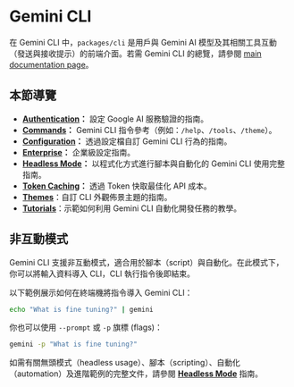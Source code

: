 # Gemini CLI

在 Gemini CLI 中，`packages/cli` 是用戶與 Gemini AI 模型及其相關工具互動（發送與接收提示）的前端介面。若需 Gemini CLI 的總覽，請參閱 [main documentation page](../index.md)。

## 本節導覽

- **[Authentication](./authentication.md)：** 設定 Google AI 服務驗證的指南。
- **[Commands](./commands.md)：** Gemini CLI 指令參考（例如：`/help`、`/tools`、`/theme`）。
- **[Configuration](./configuration.md)：** 透過設定檔自訂 Gemini CLI 行為的指南。
- **[Enterprise](./enterprise.md)：** 企業級設定指南。
- **[Headless Mode](../headless.md)：** 以程式化方式進行腳本與自動化的 Gemini CLI 使用完整指南。
- **[Token Caching](./token-caching.md)：** 透過 Token 快取最佳化 API 成本。
- **[Themes](./themes.md)**：自訂 CLI 外觀佈景主題的指南。
- **[Tutorials](tutorials.md)**：示範如何利用 Gemini CLI 自動化開發任務的教學。

## 非互動模式

Gemini CLI 支援非互動模式，適合用於腳本（script）與自動化。在此模式下，你可以將輸入資料導入 CLI，CLI 執行指令後即結束。

以下範例展示如何在終端機將指令導入 Gemini CLI：

```bash
echo "What is fine tuning?" | gemini
```

你也可以使用 `--prompt` 或 `-p` 旗標 (flags)：

```bash
gemini -p "What is fine tuning?"
```

如需有關無頭模式（headless usage）、腳本（scripting）、自動化（automation）及進階範例的完整文件，請參閱 **[Headless Mode](../headless.md)** 指南。
